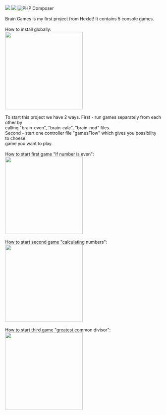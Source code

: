 <a href="https://codeclimate.com/github/codeclimate/codeclimate/maintainability"><img src="https://api.codeclimate.com/v1/badges/a99a88d28ad37a79dbf6/maintainability" /></a>
<a href="https://codeclimate.com/github/codeclimate/codeclimate/test_coverage"><img src="https://api.codeclimate.com/v1/badges/a99a88d28ad37a79dbf6/test_coverage" /></a>
![PHP Composer](https://github.com/BotServicePro/php-project-lvl1/workflows/PHP%20Composer/badge.svg)
<br>
<br>
Brain Games is my first project from Hexlet! It contains 5 console games.
<br>
<br>
How to install globally:
<br>
<a href="https://asciinema.org/a/357333?autoplay=1"><img src="https://asciinema.org/a/357333.png" width="250"/></a>
<br>
<br>
To start this project we have 2 ways. First - run games separately from each other by 
<br>
calling "brain-even", "brain-calc", "brain-nod" files.
<br>
Second - start one controller file "gamesFlow" which gives you possibility to choese
<br>
game you want to play.
<br>
<br>
How to start first game "If number is even":
<br>
<a href="https://asciinema.org/a/357334?autoplay=1"><img src="https://asciinema.org/a/357334.png" width="250"/></a>
<br>
<br>
How to start second game "calculating numbers":
<br>
<a href="https://asciinema.org/a/357335?autoplay=1"><img src="https://asciinema.org/a/357335.png" width="250"/></a>
<br>
<br>
How to start third game "greatest common divisor":
<br>
<a href="https://asciinema.org/a/357344?autoplay=1"><img src="https://asciinema.org/a/357344.png" width="250"/></a>

